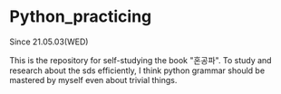 # Python_practicing
Since 21.05.03(WED)

This is the repository for self-studying the book "혼공파".
To study and research about the sds efficiently, I think python grammar should be mastered by myself even about trivial things.
